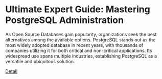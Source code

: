 # Ultimate Expert Guide: Mastering PostgreSQL Administration

As Open Source Databases gain popularity, organizations seek the best alternatives among the available options. PostgreSQL stands out as the most widely adopted database in recent years, with thousands of companies utilizing it for both critical and non-critical applications. Its widespread use spans multiple industries, establishing PostgreSQL as a versatile and ubiquitous solution. 

[Detail](https://eduitfree.com/u8NW)